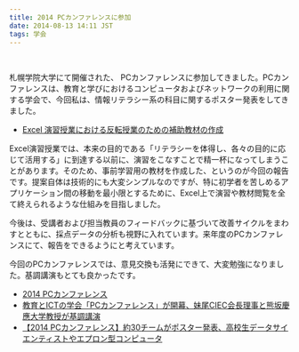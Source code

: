 ```yaml
---
title: 2014 PCカンファレンスに参加
date: 2014-08-13 14:11 JST
tags: 学会
---
```


<br />

札幌学院大学にて開催された、 PCカンファレンスに参加してきました。PCカンファレンスは、教育と学びにおけるコンピュータおよびネットワークの利用に関する学会で、今回私は、情報リテラシー系の科目に関するポスター発表をしてきました。

- [Excel 演習授業における反転授業のための補助教材の作成](http://gakkai.univcoop.or.jp/pcc/2014/papers/pdf/pcc115.pdf)

Excel演習授業では、本来の目的である「リテラシーを体得し、各々の目的に応じて活用する」に到達する以前に、演習をこなすことで精一杯になってしまうことがあります。そのため、事前学習用の教材を作成した、というのが今回の報告です。提案自体は技術的にも大変シンプルなのですが、特に初学者を苦しめるアプリケーション間の移動を最小限とするために、Excel上で演習や教材閲覧を全て終えられるような仕組みを目指しました。

今後は、受講者および担当教員のフィードバックに基づいて改善サイクルをまわすとともに、採点データの分析も視野に入れています。来年度のPCカンファレンスにて、報告をできるようにと考えています。

今回のPCカンファレンスでは、意見交換も活発にできて、大変勉強になりました。基調講演もとても良かったです。


- [2014 PCカンファレンス](http://gakkai.univcoop.or.jp/pcc/2014/)
- [教育とICTの学会「PCカンファレンス」が開幕、妹尾CIEC会長理事と熊坂慶應大学教授が基調講演](http://pc.nikkeibp.co.jp/article/news/20140808/1139503/)
- [【2014 PCカンファレンス】約30チームがポスター発表、高校生データサイエンティストやエプロン型コンピュータ](http://pc.nikkeibp.co.jp/article/news/20140810/1139563/)

<br />
<br />